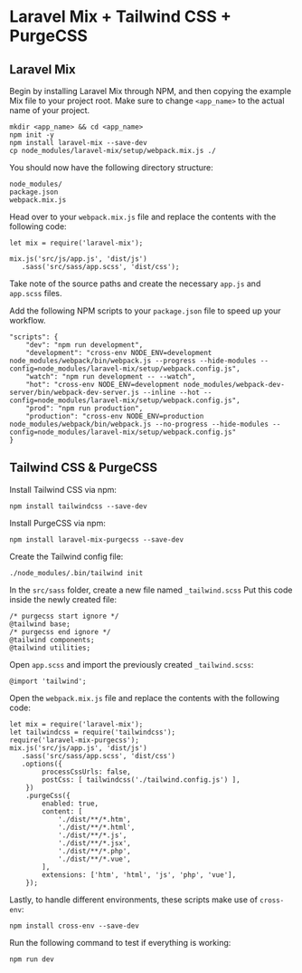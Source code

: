 # Laravel Mix + Tailwind CSS + PurgeCSS


## Laravel Mix

Begin by installing Laravel Mix through NPM, and then copying the example Mix file to your project root. Make sure to change `<app_name>` to the actual name of your project.

    mkdir <app_name> && cd <app_name>
    npm init -y
    npm install laravel-mix --save-dev
    cp node_modules/laravel-mix/setup/webpack.mix.js ./

You should now have the following directory structure:

    node_modules/
    package.json
    webpack.mix.js

Head over to your `webpack.mix.js` file and replace the contents with the following code:

    let mix = require('laravel-mix');
    
    mix.js('src/js/app.js', 'dist/js')
       .sass('src/sass/app.scss', 'dist/css');

Take note of the source paths and create the necessary `app.js` and `app.scss` files.

Add the following NPM scripts to your `package.json` file to speed up your workflow.

    "scripts": {
        "dev": "npm run development",
        "development": "cross-env NODE_ENV=development node_modules/webpack/bin/webpack.js --progress --hide-modules --config=node_modules/laravel-mix/setup/webpack.config.js",
        "watch": "npm run development -- --watch",
        "hot": "cross-env NODE_ENV=development node_modules/webpack-dev-server/bin/webpack-dev-server.js --inline --hot --config=node_modules/laravel-mix/setup/webpack.config.js",
        "prod": "npm run production",
        "production": "cross-env NODE_ENV=production node_modules/webpack/bin/webpack.js --no-progress --hide-modules --config=node_modules/laravel-mix/setup/webpack.config.js"
    }

## Tailwind CSS & PurgeCSS

Install Tailwind CSS via npm:

    npm install tailwindcss --save-dev

Install PurgeCSS via npm:

    npm install laravel-mix-purgecss --save-dev

Create the Tailwind config file:

    ./node_modules/.bin/tailwind init

In the `src/sass` folder, create a new file named `_tailwind.scss`
Put this code inside the newly created file:

    /* purgecss start ignore */
    @tailwind base;
    /* purgecss end ignore */
    @tailwind components;
    @tailwind utilities;

Open `app.scss` and import the previously created `_tailwind.scss`:

    @import 'tailwind';

Open the `webpack.mix.js` file and replace the contents with the following code:

    let mix = require('laravel-mix');
    let tailwindcss = require('tailwindcss');
    require('laravel-mix-purgecss');
    mix.js('src/js/app.js', 'dist/js')
       .sass('src/sass/app.scss', 'dist/css')
       .options({
            processCssUrls: false,
            postCss: [ tailwindcss('./tailwind.config.js') ],
        })
        .purgeCss({
            enabled: true,
            content: [
                './dist/**/*.htm',
                './dist/**/*.html',
                './dist/**/*.js',
                './dist/**/*.jsx',
                './dist/**/*.php',
                './dist/**/*.vue',
            ],
            extensions: ['htm', 'html', 'js', 'php', 'vue'],
        });

Lastly, to handle different environments, these scripts make use of `cross-env`:

    npm install cross-env --save-dev

Run the following command to test if everything is working:

    npm run dev
